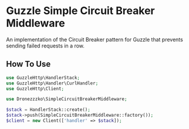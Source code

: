 # Guzzle Simple Circuit Breaker Middleware
An implementation of the Circuit Breaker pattern for Guzzle that prevents sending failed requests in a row.  

## How To Use
```php
use GuzzleHttp\HandlerStack;
use GuzzleHttp\Handler\CurlHandler;
use GuzzleHttp\Client;

use Dronezzzko\SimpleCircuitBreakerMiddleware;

$stack = HandlerStack::create();
$stack->push(SimpleCircuitBreakerMiddleware::factory());
$client = new Client(['handler' => $stack]);
```
